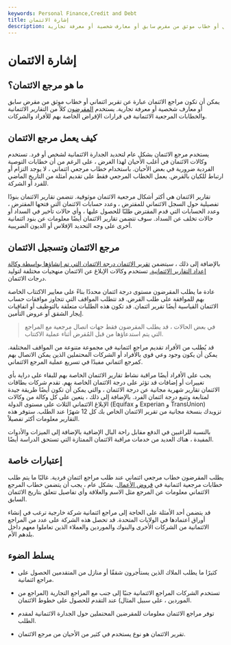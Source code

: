 ```yaml
---
keywords: Personal Finance,Credit and Debt
title: إشارة الائتمان
description: يمكن أن تكون مراجع الائتمان عبارة عن تقرير ائتماني أو خطاب موثق من مقرض سابق أو معارف شخصية أو معرفة تجارية.
---
```


# إشارة الائتمان
## ما هو مرجع الائتمان؟

يمكن أن تكون مراجع الائتمان عبارة عن تقرير ائتماني أو خطاب موثق من مقرض سابق أو معارف شخصية أو معرفة تجارية. يستخدم [المقرضون](/lender) كلاً من التقارير الائتمانية والخطابات المرجعية الائتمانية في قرارات الإقراض الخاصة بهم للأفراد والشركات.

## كيف يعمل مرجع الائتمان

يستخدم مرجع الائتمان بشكل عام لتحديد الجدارة الائتمانية لشخص أو فرد. تستخدم وكالات الائتمان في أغلب الأحيان لهذا الغرض ، على الرغم من أن خطابات التوصية الفردية ضرورية في بعض الأحيان. باستخدام خطاب مرجعي ائتماني ، لا يوجد التزام أو ارتباط للكيان بالقرض. يعمل الخطاب المرجعي فقط على تقديم أمثلة من التاريخ الماضي للفرد أو الشركة.

تقارير الائتمان هي أكثر أشكال مرجعية الائتمان موثوقية. تتضمن تقارير الائتمان بنودًا تفصيلية حول السجل الائتماني للمقترض ، وعدد حسابات الائتمان التي فتحها المقترض ، وعدد الحسابات التي قدم المقترض طلبًا للحصول عليها ، وأي حالات تأخير في السداد أو حالات تخلف عن السداد. سوف تتضمن تقارير الائتمان أيضًا معلومات عن بنود ائتمانية أخرى على وجه التحديد الإفلاس أو الديون الضريبية.

## مرجع الائتمان وتسجيل الائتمان

بالإضافة إلى ذلك ، سيتضمن [تقرير الائتمان درجة الائتمان التي تم إنشاؤها بواسطة وكالة إعداد التقارير الائتمانية.](/creditreport) تستخدم وكالات الإبلاغ عن الائتمان منهجيات مختلفة لتوليد درجات الائتمان.

عادة ما يطلب المقرضون مستوى درجة ائتمان محددًا بناءً على معايير الاكتتاب الخاصة بهم للموافقة على طلب القرض. قد تتطلب المواقف التي تتجاوز موافقات حساب الائتمان القياسية أيضًا تقرير ائتمان. قد تكون هذه الطلبات متعلقة بالتوظيف أو اتفاقيات إيجار الشقق أو عروض التأمين.

> في بعض الحالات ، قد يطلب المقرضون فقط جهات اتصال مرجعية مع المراجع التي يتم استدعاؤها من قبل المُقرض أثناء عملية الاكتتاب.

>

قد يُطلب من الأفراد تقديم مراجع ائتمانية في مجموعة متنوعة من المواقف المختلفة. يمكن أن يكون وجود وعي قوي بالأفراد أو الشركات المحتملين الذين يمكن الاتصال بهم كمرجع ائتماني مفيدًا في تسريع عملية المرجع الائتماني.

يجب على الأفراد أيضًا مراقبة نشاط تقارير الائتمان الخاصة بهم للبقاء على دراية بأي تغييرات أو إضافات قد تؤثر على درجة الائتمان الخاصة بهم. تقدم شركات بطاقات الائتمان تقارير شهرية مجانية عن درجة الائتمان ، والتي يمكن أن تكون أيضًا طريقة جيدة لمتابعة وتتبع درجة ائتمان الفرد. بالإضافة إلى ذلك ، يتعين على كل وكالة من وكالات الإبلاغ الائتماني الثلاث على مستوى الدولة (Equifax و Experian و TransUnion) تزويدك بنسخة مجانية من تقرير الائتمان الخاص بك كل 12 شهرًا عند الطلب. ستوفر هذه التقارير معلومات أكثر تفصيلاً.

بالنسبة للراغبين في الدفع مقابل راحة البال الإضافية بالإضافة إلى الميزات والأدوات المفيدة ، هناك العديد من خدمات مراقبة الائتمان الممتازة التي تستحق الدراسة أيضًا.

## إعتبارات خاصة

يطلب المقرضون خطاب مرجعي ائتماني عند طلب مراجع ائتمان فردية. غالبًا ما يتم طلب خطابات مرجعية ائتمانية في [قروض الأعمال](/loan). بشكل عام ، يجب أن يتضمن خطاب المرجع الائتماني معلومات عن المرجع مثل الاسم والعلاقة وأي تفاصيل تتعلق بتاريخ الائتمان السابق.

قد يتضمن أحد الأمثلة على الحاجة إلى مراجع ائتمانية شركة خارجية ترغب في إنشاء أوراق اعتمادها في الولايات المتحدة. قد تحصل هذه الشركة على عدد من المراجع الائتمانية من الشركات الأخرى والبنوك والموردين والعملاء الذين تعاملوا معهم داخل بلدهم الأم.

## يسلط الضوء

- كثيرًا ما يطلب الملاك الذين يستأجرون شققًا أو منازل من المتقدمين الحصول على مراجع ائتمانية.

- تستخدم الشركات المراجع الائتمانية جنبًا إلى جنب مع المراجع التجارية (المراجع من الموردين ، على سبيل المثال) عند التقدم للحصول على خطوط الائتمان.

- توفر مراجع الائتمان معلومات للمقرضين المحتملين حول الجدارة الائتمانية لمقدم الطلب.

- تقرير الائتمان هو نوع يستخدم في كثير من الأحيان من مرجع الائتمان.

